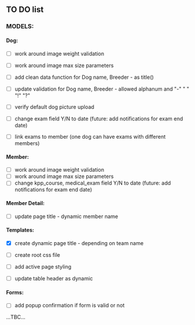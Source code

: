 ## TO DO list

### MODELS:

#### Dog:
-[ ] work around image weight validation
-[ ] work around image max size parameters
-[ ] add clean data function for Dog name, Breeder - as title()
-[ ] update validation for Dog name, Breeder - allowed alphanum and "-" " " "!" "?" 
-[ ] verify default dog picture upload
-[ ] change exam field Y/N to date (future: add notifications for exam end date)
-[ ] link exams to member (one dog can have exams with different members)


#### Member:
-[ ] work around image weight validation
-[ ] work around image max size parameters
-[ ] change kpp_course, medical_exam field Y/N to date (future: add notifications for exam end date)

#### Member Detail:
-[ ] update page title - dynamic member name

#### Templates:
- [x] create dynamic page title - depending on team name
- [ ] create root css file
- [ ] add active page styling
- [ ] update table header as dynamic


#### Forms:
- [ ] add popup confirmation if form is valid or not


...TBC...
